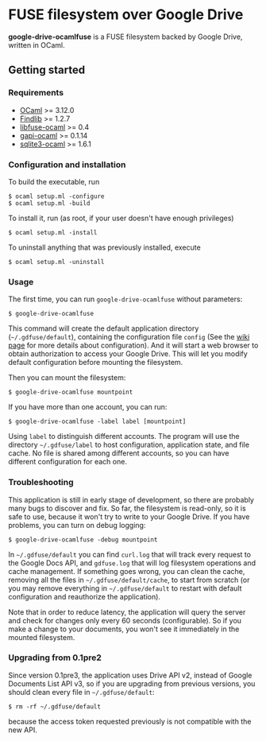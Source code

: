 FUSE filesystem over Google Drive
=================================

**google-drive-ocamlfuse** is a FUSE filesystem backed by Google Drive,
written in OCaml.

Getting started
---------------

### Requirements

* [OCaml][] >= 3.12.0
* [Findlib][] >= 1.2.7
* [libfuse-ocaml][] >= 0.4
* [gapi-ocaml][] >= 0.1.14
* [sqlite3-ocaml][] >= 1.6.1

[OCaml]: http://caml.inria.fr/ocaml/release.en.html
[Findlib]: http://projects.camlcity.org/projects/findlib.html/
[libfuse-ocaml]: http://anonscm.debian.org/gitweb/?p=pkg-ocaml-maint/packages/libfuse-ocaml.git;a=summary
[gapi-ocaml]: http://forge.ocamlcore.org/projects/gapi-ocaml/
[sqlite3-ocaml]: https://bitbucket.org/mmottl/sqlite3-ocaml

### Configuration and installation

To build the executable, run

    $ ocaml setup.ml -configure
    $ ocaml setup.ml -build

To install it, run (as root, if your user doesn't have enough privileges)

    $ ocaml setup.ml -install

To uninstall anything that was previously installed, execute

    $ ocaml setup.ml -uninstall

### Usage

The first time, you can run `google-drive-ocamlfuse` without parameters:

    $ google-drive-ocamlfuse

This command will create the default application directory
(`~/.gdfuse/default`), containing the configuration file `config` (See the
[wiki
page](https://github.com/astrada/google-drive-ocamlfuse/wiki/Configuration)
for more details about configuration). And it will start a web browser to
obtain authorization to access your Google Drive. This will let you modify
default configuration before mounting the filesystem.

Then you can mount the filesystem:

    $ google-drive-ocamlfuse mountpoint

If you have more than one account, you can run:

    $ google-drive-ocamlfuse -label label [mountpoint]

Using `label` to distinguish different accounts. The program will use the
directory `~/.gdfuse/label` to host configuration, application state, and file
cache. No file is shared among different accounts, so you can have different
configuration for each one.

### Troubleshooting

This application is still in early stage of development, so there are probably
many bugs to discover and fix. So far, the filesystem is read-only, so it is
safe to use, because it won't try to write to your Google Drive. If you have
problems, you can turn on debug logging:

    $ google-drive-ocamlfuse -debug mountpoint

In `~/.gdfuse/default` you can find `curl.log` that will track every request
to the Google Docs API, and `gdfuse.log` that will log filesystem operations
and cache management. If something goes wrong, you can clean the cache,
removing all the files in `~/.gdfuse/default/cache`, to start from scratch (or
you may remove everything in `~/.gdfuse/default` to restart with default
configuration and reauthorize the application).

Note that in order to reduce latency, the application will query the server
and check for changes only every 60 seconds (configurable). So if you make a
change to your documents, you won't see it immediately in the mounted
filesystem.

### Upgrading from 0.1pre2

Since version 0.1pre3, the application uses Drive API v2, instead of Google
Documents List API v3, so if you are upgrading from previous versions, you
should clean every file in `~/.gdfuse/default`:

    $ rm -rf ~/.gdfuse/default

because the access token requested previously is not compatible with the new
API.


